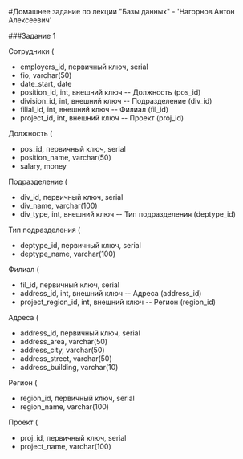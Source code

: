 #Домашнее задание по лекции "Базы данных" - 'Нагорнов Антон Алексеевич'

###Задание 1

Сотрудники (  
- employers_id, первичный ключ, serial  
- fio, varchar(50)  
- date_start, date  
- position_id, int, внешний ключ -- Должность (pos_id)  
- division_id, int, внешний ключ -- Подразделение (div_id)  
- filial_id, int, внешний ключ -- Филиал (fil_id)  
- project_id, int, внешний ключ -- Проект (proj_id)  

Должность (  
- pos_id, первичный ключ, serial  
- position_name, varchar(50)  
- salary, money  

Подразделение (  
- div_id, первичный ключ, serial  
- div_name, varchar(100)  
- div_type, int, внешний ключ -- Тип подразделения (deptype_id)  

Тип подразделения (  
- deptype_id, первичный ключ, serial  
- deptype_name, varchar(100)  

Филиал (  
- fil_id, первичный ключ, serial  
- address_id, int, внешний ключ -- Адреса (address_id)  
- project_region_id, int, внешний ключ -- Регион (region_id)  

Адреса (  
- address_id, первичный ключ, serial  
- address_area, varchar(50)  
- address_city, varchar(50)  
- address_street, varchar(50)  
- address_building, varchar(10)  

Регион (  
- region_id, первичный ключ, serial  
- region_name, varchar(100)  

Проект (  
- proj_id, первичный ключ, serial  
- project_name, varchar(100)  
